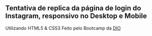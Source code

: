 ##  Tentativa de replica da página de login do Instagram, responsivo no Desktop e Mobile
 Utilizando HTML5 & CSS3
 Feito pelo Bootcamp da [DIO](https://web.dio.me/)
